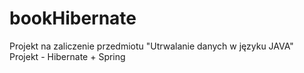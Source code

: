 bookHibernate
=============
Projekt na zaliczenie przedmiotu "Utrwalanie danych w języku JAVA"
Projekt - Hibernate + Spring
